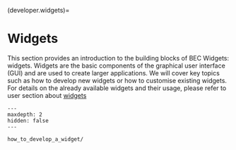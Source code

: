 (developer.widgets)=
# Widgets
This section provides an introduction to the building blocks of BEC Widgets: widgets. Widgets are the basic components of the graphical user interface (GUI) and are used to create larger applications. We will cover key topics such as how to develop new widgets or how to customise existing widgets. For details on the already available widgets and their usage, please refer to user section about [widgets](#user.widgets)

```{toctree}
---
maxdepth: 2
hidden: false
---

how_to_develop_a_widget/
```
